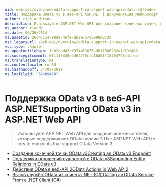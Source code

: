 ```yaml
---
uid: web-api/overview/odata-support-in-aspnet-web-api/odata-v3/index
title: Поддержка OData v3 в веб-API ASP.NET | Документация Майкрософт
author: rick-anderson
description: Используйте ASP.NET Web API для создания конечных точек, которые поддерживают OData версии 3.
ms.author: riande
ms.date: 06/26/2014
ms.assetid: 26d43c14-98d8-46fe-ab2e-b7c5998d073d
msc.legacyurl: /web-api/overview/odata-support-in-aspnet-web-api/odata-v3
msc.type: chapter
ms.openlocfilehash: fe82cbd43cf374439675ad811586282a1a79f488
ms.sourcegitcommit: 0f1119340e4464720cfd16d0ff15764746ea1fea
ms.translationtype: MT
ms.contentlocale: ru-RU
ms.lasthandoff: 04/09/2019
ms.locfileid: "59409490"
---
```

# <a name="supporting-odata-v3-in-aspnet-web-api"></a><span data-ttu-id="a0224-103">Поддержка OData v3 в веб-API ASP.NET</span><span class="sxs-lookup"><span data-stu-id="a0224-103">Supporting OData v3 in ASP.NET Web API</span></span>

> <span data-ttu-id="a0224-104">Используйте ASP.NET Web API для создания конечных точек, которые поддерживают OData версии 3.</span><span class="sxs-lookup"><span data-stu-id="a0224-104">Use ASP.NET Web API to create endpoints that support OData Version 3.</span></span>


- [<span data-ttu-id="a0224-105">Создание конечной точки OData v3</span><span class="sxs-lookup"><span data-stu-id="a0224-105">Creating an OData v3 Endpoint</span></span>](creating-an-odata-endpoint.md)
- [<span data-ttu-id="a0224-106">Поддержка отношений сущностей в OData v3</span><span class="sxs-lookup"><span data-stu-id="a0224-106">Supporting Entity Relations in OData v3</span></span>](working-with-entity-relations.md)
- [<span data-ttu-id="a0224-107">Действия OData в веб-API 2</span><span class="sxs-lookup"><span data-stu-id="a0224-107">OData Actions in Web API 2</span></span>](odata-actions.md)
- [<span data-ttu-id="a0224-108">Вызов службы OData из клиента .NET (C#)</span><span class="sxs-lookup"><span data-stu-id="a0224-108">Calling an OData Service From a .NET Client (C#)</span></span>](calling-an-odata-service-from-a-net-client.md)
